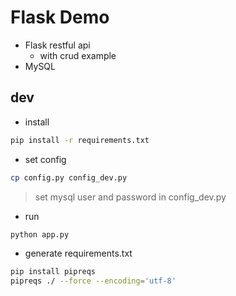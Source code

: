 # Flask Demo

- Flask restful api
  - with crud example
- MySQL

## dev
- install
```bash
pip install -r requirements.txt
```

- set config
```bash
cp config.py config_dev.py
```
> set mysql user and password in config_dev.py

- run
```bash
python app.py
```

- generate requirements.txt
```bash
pip install pipreqs
pipreqs ./ --force --encoding='utf-8'
```
